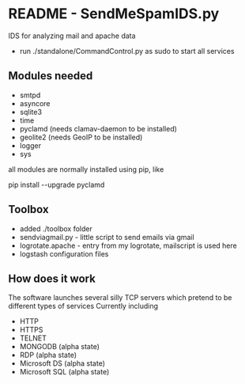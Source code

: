 README - SendMeSpamIDS.py
====
IDS for analyzing mail and apache data

* run ./standalone/CommandControl.py as sudo to start all services


## Modules needed
* smtpd
* asyncore
* sqlite3 
* time
* pyclamd (needs clamav-daemon to be installed)
* geolite2 (needs GeoIP to be installed)
* logger
* sys

all modules are normally installed using pip, like

pip install --upgrade pyclamd

## Toolbox
* added ./toolbox folder
* sendviagmail.py - little script to send emails via gmail
* logrotate.apache - entry from my logrotate, mailscript is used here
* logstash configuration files

## How does it work
The software launches several silly TCP servers which pretend to be different types of services
Currently including
* HTTP
* HTTPS
* TELNET
* MONGODB (alpha state)
* RDP (alpha state)
* Microsoft DS (alpha state)
* Microsoft SQL (alpha state)
